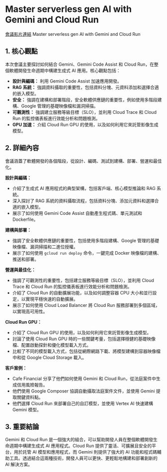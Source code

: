 # Master serverless gen AI with Gemini and Cloud Run
[會議影片連結](https://www.youtube.com/watch?v=SY6CkVcMNzs)
Master serverless gen AI with Gemini and Cloud Run

## 1. 核心觀點

本次會議主要探討如何結合 Gemini、Gemini Code Assist 和 Cloud Run，在整個軟體開發生命週期中構建生成式 AI 應用。核心觀點包括：

*   **設計與編碼：** 利用 Gemini Code Assist 加速應用開發。
*   **RAG 系統：** 強調資料攝取的重要性，包括資料分塊、元資料添加和選擇合適的嵌入模型。
*   **安全：** 強調在建構和部署階段，安全軟體供應鏈的重要性，例如使用多階段建構、Google 管理的基礎映像檔和漏洞掃描。
*   **可觀測性：** 強調建立服務等級目標（SLO），並利用 Cloud Trace 和 Cloud Run 的監控儀表板進行效能分析和問題檢測。
*   **GPU 加速：** 介紹 Cloud Run GPU 的使用，以及如何利用它來託管影像生成模型。

## 2. 詳細內容

會議涵蓋了軟體開發的各個階段，從設計、編碼、測試到建構、部署、營運和最佳化。

**設計與編碼：**

*   介紹了生成式 AI 應用程式的典型架構，包括客戶端、核心模型推論和 RAG 系統。
*   深入探討了 RAG 系統的資料攝取流程，包括資料分塊、添加元資料和選擇合適的嵌入模型。
*   展示了如何使用 Gemini Code Assist 自動產生程式碼、單元測試和 Dockerfile。

**建構與部署：**

*   強調了安全軟體供應鏈的重要性，包括使用多階段建構、Google 管理的基礎映像檔、漏洞掃描和二進位授權。
*   展示了如何使用 `gcloud run deploy` 命令，一鍵完成 Docker 映像檔的建構、推送和部署。

**營運與最佳化：**

*   強調了可觀測性的重要性，包括建立服務等級目標（SLO），並利用 Cloud Trace 和 Cloud Run 的監控儀表板進行效能分析和問題檢測。
*   介紹了 Cloud Run 的自動擴展功能，以及如何調整容器 CPU 大小和並行設定，以實現平穩快速的自動擴展。
*   展示了如何使用 Cloud Load Balancer 將 Cloud Run 服務部署到多個區域，以實現高可用性。

**Cloud Run GPU：**

*   介紹了 Cloud Run GPU 的使用，以及如何利用它來託管影像生成模型。
*   討論了使用 Cloud Run GPU 時的一些關鍵考量，包括選擇穩健的基礎映像檔、配置啟動探針和優化模型載入方式。
*   比較了不同的模型載入方式，包括從網際網路下載、將模型建構到容器映像檔中和從 Google Cloud Storage 載入。

**客戶案例：**

*   Cafe Financial 分享了他們如何使用 Gemini 和 Cloud Run，從法庭案件中生成信用風險報告。
*   他們使用 Google Composer 協調自動攝取法庭案件文件，並使用 Gemini 提取關鍵資料點。
*   他們選擇 Cloud Run 來部署自己的自訂模型，並使用 Vertex AI 快速建構 Gemini 模型。

## 3. 重要結論

Gemini 和 Cloud Run 是一個強大的組合，可以幫助開發人員在整個軟體開發生命週期中構建生成式 AI 應用程式。Cloud Run 提供了靈活、可擴展且安全的平台，用於託管 AI 模型和應用程式，而 Gemini 則提供了強大的 AI 功能和程式碼輔助工具。透過結合這兩種技術，開發人員可以更快、更輕鬆地構建和部署創新的 AI 解決方案。
